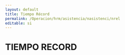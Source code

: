 ```yaml
---
layout: default
title: Tiempo Récord
permalink: /Operacion/hrm/asistencia/nasistenci/nrel
editable: si
---
```


# TIEMPO RECORD
